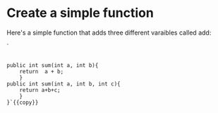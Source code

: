 # Create a simple function
Here's a simple function that adds three different varaibles called add:

`
```class app {

public int sum(int a, int b){
    return  a + b;
    }
public int sum(int a, int b, int c){
    return a+b+c;
    }
}`{{copy}}

